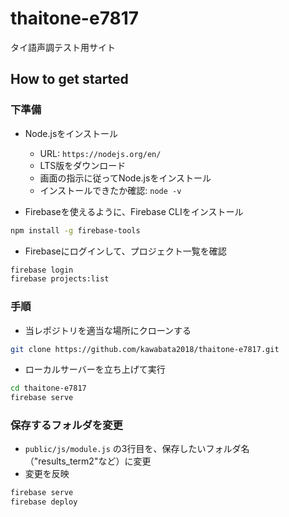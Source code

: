 # thaitone-e7817

タイ語声調テスト用サイト

## How to get started

### 下準備

- Node.jsをインストール
  - URL: `https://nodejs.org/en/`
  - LTS版をダウンロード
  - 画面の指示に従ってNode.jsをインストール
  - インストールできたか確認: `node -v`

- Firebaseを使えるように、Firebase CLIをインストール

```sh
npm install -g firebase-tools
```

- Firebaseにログインして、プロジェクト一覧を確認

```sh
firebase login
firebase projects:list
```

### 手順

- 当レポジトリを適当な場所にクローンする

```sh
git clone https://github.com/kawabata2018/thaitone-e7817.git
```

- ローカルサーバーを立ち上げて実行

```sh
cd thaitone-e7817
firebase serve
```

### 保存するフォルダを変更

- `public/js/module.js` の3行目を、保存したいフォルダ名（"results_term2"など）に変更
- 変更を反映

```sh
firebase serve
firebase deploy
```

